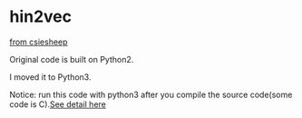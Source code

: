 # hin2vec
[from csiesheep](https://github.com/csiesheep/hin2vec)

Original code is built on Python2.

I moved it to Python3.

Notice: run this code with python3 after you compile the source code(some code is C).[See detail here](https://github.com/shijiatongxue/hin2vec/blob/master/README_original.md)
